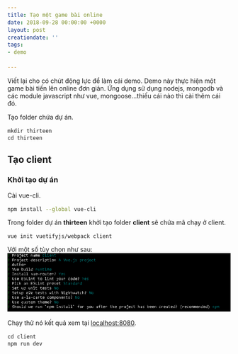 ```yaml
---
title: Tạo một game bài online
date: 2018-09-28 00:00:00 +0000
layout: post
creationdate: ''
tags:
- demo

---
```

Viết lại cho có chút động lực để làm cái demo. Demo này thực hiện một game bài tiến lên online đơn giản. Ứng dụng sử dụng nodejs, mongodb và các module javascript như vue, mongoose...thiếu cái nào thì cài thêm cái đó.

Tạo folder chứa dự án.

    mkdir thirteen
    cd thirteen

## Tạo client

### Khởi tạo dự án

Cài vue-cli.

```sh
npm install --global vue-cli
```

Trong folder dự án **thirteen** khởi tạo folder **client** sẽ chứa mã chạy ở client.

    vue init vuetifyjs/webpack client

Với một số tùy chọn như sau:  
![](/uploads/vue-init.PNG)

Chạy thử nó kết quả xem tại [localhost:8080]().

    cd client
    npm run dev